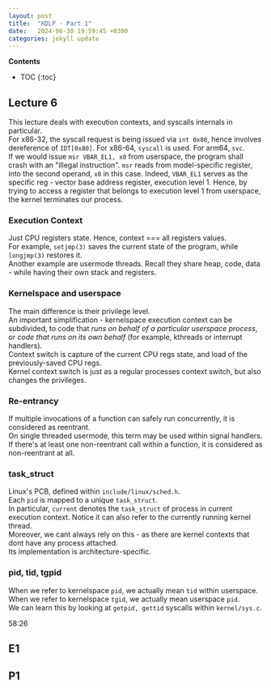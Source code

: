 ```yaml
---
layout: post
title:  "KDLP - Part 1"
date:   2024-06-30 19:59:45 +0300
categories: jekyll update
---
```


**Contents**
* TOC
{:toc}
## Lecture 6

This lecture deals with execution contexts, and syscalls internals in particular. \
For x86-32, the syscall request is being issued via `int 0x80`, hence involves dereference of `IDT[0x80]`. For x86-64, `syscall` is used. For arm64, `svc`. \
If we would issue `msr VBAR_EL1, x0` from userspace, the program shall crash with an "illegal instruction". `msr` reads from model-specific register, into the second operand, `x0` in this case. Indeed, `VBAR_EL1` serves as the specific reg - vector base address register, execution level 1. Hence, by trying to access a register that belongs to execution level 1 from userspace, the kernel terminates our process. 

### Execution Context

Just CPU registers state. Hence, context === all registers values. \
For example, `setjmp(3)` saves the current state of the program, while `longjmp(3)` restores it. \
Another example are usermode threads. Recall they share heap, code, data - while having their own stack and registers. 

### Kernelspace and userspace

The main difference is their privilege level. \
An important simplification - kernelspace execution context can be subdivided, to code that *runs on behalf of a particular userspace process*, or *code that runs on its own behalf* (for example, kthreads or interrupt handlers). \
Context switch is capture of the current CPU regs state, and load of the previously-saved CPU regs. \
Kernel context switch is just as a regular processes context switch, but also changes the privileges. 

### Re-entrancy

If multiple invocations of a function can safely run concurrently, it is considered as reentrant. \
On single threaded usermode, this term may be used within signal handlers. \
If there's at least one non-reentrant call within a function, it is considered as non-reentrant at all.


### task_struct

Linux's PCB, defined within `include/linux/sched.h`. \
Each `pid` is mapped to a unique `task_struct`. \
In particular, `current` denotes the `task_struct` of process in current execution context. Notice it can also refer to the currently running kernel thread. \
Moreover, we cant always rely on this - as there are kernel contexts that dont have any process attached. \
Its implementation is architecture-specific.

### pid, tid, tgpid

When we refer to kernelspace `pid`, we actually mean `tid` within userspace. When we refer to kernelspace `tgid`, we actually mean userspace `pid`. \
We can learn this by looking at `getpid, gettid` syscalls within `kernel/sys.c`. 

58:26










## E1

## P1
